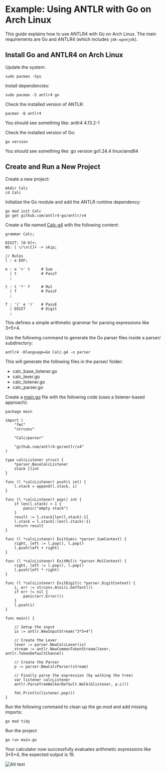 # Example: Using ANTLR with Go on Arch Linux

This guide explains how to use ANTLR4 with Go on Arch Linux. The main requirements are Go and ANTLR4 (which includes `jdk-openjdk`).


## Install Go and ANTLR4 on Arch Linux

Update the system:

```
sudo pacman -Syu
```

Install dependencies:

```
sudo pacman -S antlr4 go
```

Check the installed version of ANTLR:
```
pacman -Q antlr4
```

You should see something like: antlr4 4.13.2-1

Check the installed version of Go:
```
go version
```

You should see something like: go version go1.24.4 linux/amd64

## Create and Run a New Project

Create a new project:
```
mkdir Calc
cd Calc
```

Initialize the Go module and add the ANTLR runtime dependency:
```
go mod init Calc
go get github.com/antlr4-go/antlr/v4
```

Create a file named [Calc.g4](https://github.com/luisespino/compilers/blob/main/antlr-go/Calc/Calc.g4) with the following content:
```
grammar Calc;

DIGIT: [0-9]+;
WS: [ \r\n\t]+ -> skip;

// Rules
l : e EOF;

e : e '+' t     # Sum
  | t           # PassT
  ;

t : t '*' f     # Mul
  | f           # PassF
  ;

f : '(' e ')'   # PassE
  | DIGIT       # Digit
  ;

```
This defines a simple arithmetic grammar for parsing expressions like 3*5+4.

Use the following command to generate the Go parser files inside a parser/ subdirectory:

```
antlr4 -Dlanguage=Go Calc.g4 -o parser
```

This will generate the following files in the parser/ folder:
- calc_base_listener.go
- calc_lexer.go
- calc_listener.go
- calc_parser.go

Create a [main.go](https://github.com/luisespino/compilers/blob/main/antlr-go/Calc/main.go) file with the following code (uses a listener-based approach):
```
package main

import (
	"fmt"
	"strconv"

	"Calc/parser"

	"github.com/antlr4-go/antlr/v4"
)

type calcListener struct {
	*parser.BaseCalcListener
	stack []int
}

func (l *calcListener) push(i int) {
	l.stack = append(l.stack, i)
}

func (l *calcListener) pop() int {
	if len(l.stack) < 1 {
		panic("empty stack")
	}
	result := l.stack[len(l.stack)-1]
	l.stack = l.stack[:len(l.stack)-1]
	return result
}

func (l *calcListener) ExitSum(c *parser.SumContext) {
	right, left := l.pop(), l.pop()
	l.push(left + right)
}

func (l *calcListener) ExitMul(c *parser.MulContext) {
	right, left := l.pop(), l.pop()
	l.push(left * right)
}

func (l *calcListener) ExitDigit(c *parser.DigitContext) {
	i, err := strconv.Atoi(c.GetText())
	if err != nil {
		panic(err.Error())
	}
	l.push(i)
}

func main() {

	// Setup the input
	is := antlr.NewInputStream("3*5+4")

	// Create the Lexer
	lexer := parser.NewCalcLexer(is)
	stream := antlr.NewCommonTokenStream(lexer, antlr.TokenDefaultChannel)

	// Create the Parser
	p := parser.NewCalcParser(stream)

	// Finally parse the expression (by walking the tree)
	var listener calcListener
	antlr.ParseTreeWalkerDefault.Walk(&listener, p.L())

	fmt.Println(listener.pop())
}
```

Run the following command to clean up the go.mod and add missing imports:
```
go mod tidy
```

Run the project
```
go run main.go
````

Your calculator now successfully evaluates arithmetic expressions like 3*5+4, the expected output is 19.

![Alt text](https://github.com/luisespino/compilers/blob/main/antlr-go/Calc/run.png)
